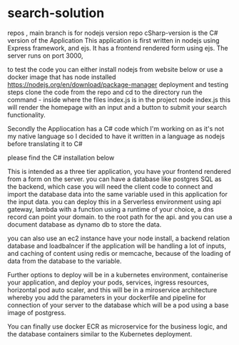 # search-solution
repos , main branch is for nodejs version
repo cSharp-version is the C# version of the Application
This application is first written in nodejs using Express framework, and ejs. It has a frontend rendered form using ejs. The server runs on port 3000, 

to test the code you can either install nodejs from website below or use a docker image that has node installed
https://nodejs.org/en/download/package-manager
deployment and testing steps
clone the code from the repo and cd to the directory 
run the command - inside where the files index.js is in the project
node index.js
this will render the homepage with an input and a button to submit your search functionality.

Secondly the Appliocation has a C# code which I'm working on as it's not my native language so I 
decided to have it written in a language as nodejs before translating it to C#

please find the C# installation below

This is intended as a three tier application, you have your frontend rendered from a form on the server.
you can have a database like postgres SQL as the backend, which case you will need the client code to connect and import the database data into the same variable used in this application for the input data.
you can deploy this in a Serverless environment using api gateway, lambda with a function using a runtime of your choice, a dns record can point your domain. to the root path for the api.
and you can use a document database as dynamo db to store the data.

you can also use an ec2 instance have your node install, a backend relation database and loadbalncer if the application will be handling a lot of inputs, and caching of content using redis or memcache, because of the loading of data from the database to the variable.

Further options to deploy will be in a kubernetes environment, containerise your application, and deploy your pods, services, ingress resources, horizontal pod auto scaler, and this will be in a miroservice architecture whereby you add the parameters in your dockerfile and pipeline for connection of your server to the database which will be a pod using a base image of postgress.

You can finally use docker ECR as microservice for the business logic, and the database containers similar to the Kubernetes deployment.
